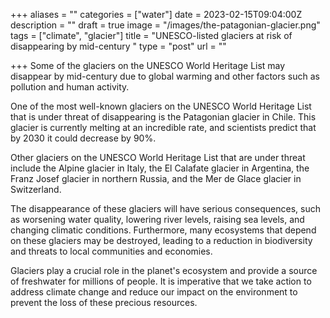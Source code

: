 +++
aliases = ""
categories = ["water"]
date = 2023-02-15T09:04:00Z
description = ""
draft = true
image = "/images/the-patagonian-glacier.png"
tags = ["climate", "glacier"]
title = "UNESCO-listed glaciers at risk of disappearing by mid-century "
type = "post"
url = ""

+++
Some of the glaciers on the UNESCO World Heritage List may disappear by mid-century due to global warming and other factors such as pollution and human activity.

One of the most well-known glaciers on the UNESCO World Heritage List that is under threat of disappearing is the Patagonian glacier in Chile. This glacier is currently melting at an incredible rate, and scientists predict that by 2030 it could decrease by 90%.

Other glaciers on the UNESCO World Heritage List that are under threat include the Alpine glacier in Italy, the El Calafate glacier in Argentina, the Franz Josef glacier in northern Russia, and the Mer de Glace glacier in Switzerland.

The disappearance of these glaciers will have serious consequences, such as worsening water quality, lowering river levels, raising sea levels, and changing climatic conditions. Furthermore, many ecosystems that depend on these glaciers may be destroyed, leading to a reduction in biodiversity and threats to local communities and economies.

Glaciers play a crucial role in the planet's ecosystem and provide a source of freshwater for millions of people. It is imperative that we take action to address climate change and reduce our impact on the environment to prevent the loss of these precious resources.